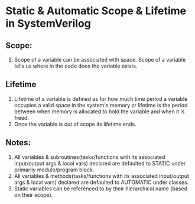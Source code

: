 # Static & Automatic Scope & Lifetime in SystemVerilog

## Scope:
1. Scope of a variable can be associated with space. Scope of a variable tells us where in the code does the variable exists.


## Lifetime
1. Lifetime of a variable is defined as for how much time period a variable occupies a valid space in the system's memory or lifetime is the period between when memory is allocated to hold the variable and when it is freed.
2. Once the variable is out of scope its lifetime ends.

## Notes:
1. All variables & subroutines(tasks/functions with its associated input/output args & local vars) declared are defaulted to STATIC under primarily module/program block.
2. All variables & methods(tasks/functions with its associated input/output args & local vars) declared are defaulted to AUTOMATIC under classes.
3. Static variables can be referenced to by their hierarchical name (based on their scope).